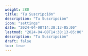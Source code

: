 ```yaml
---
weight: 380
title: "Tu Suscripción"
description: "Tu Suscripción"
icon: "settings"
date: "2024-04-08T14:38:13-05:00"
lastmod: "2024-04-08T14:38:13-05:00"
description: "Tu Suscripción"
draft: false
toc: true
---
```

